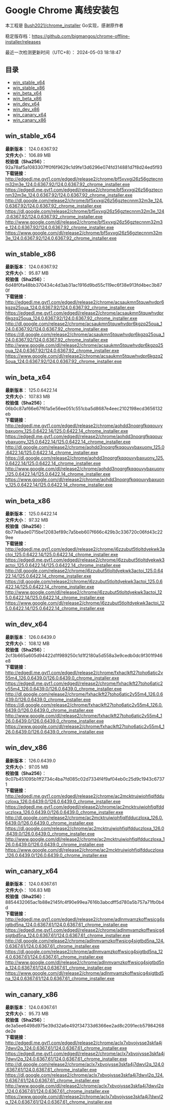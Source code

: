 # Google Chrome 离线安装包
本工程是 [Bush2021/chrome_installer](https://github.com/Bush2021/chrome_installer) Go实现，感谢原作者

稳定版存档：<https://github.com/bigmangos/chrome-offline-installer/releases>

最近一次检测更新时间（UTC+8）：
2024-05-03 18:18:47

## 目录
* [win_stable_x64](https://github.com/bigmangos/chrome-offline-installer?tab=readme-ov-file#win_stable_x64)
* [win_stable_x86](https://github.com/bigmangos/chrome-offline-installer?tab=readme-ov-file#win_stable_x86)
* [win_beta_x64](https://github.com/bigmangos/chrome-offline-installer?tab=readme-ov-file#win_beta_x64)
* [win_beta_x86](https://github.com/bigmangos/chrome-offline-installer?tab=readme-ov-file#win_beta_x86)
* [win_dev_x64](https://github.com/bigmangos/chrome-offline-installer?tab=readme-ov-file#win_dev_x64)
* [win_dev_x86](https://github.com/bigmangos/chrome-offline-installer?tab=readme-ov-file#win_dev_x86)
* [win_canary_x64](https://github.com/bigmangos/chrome-offline-installer?tab=readme-ov-file#win_canary_x64)
* [win_canary_x86](https://github.com/bigmangos/chrome-offline-installer?tab=readme-ov-file#win_canary_x86)

## win_stable_x64
**最新版本**： 124.0.6367.92  
**文件大小**： 106.89 MB  
**校验值（Sha256）**： 92a78af5a1083307ff0f6f9629c1d9fe13d6296e074fd314881d7f8d24ed5f93  
**下载链接**：
http://edgedl.me.gvt1.com/edgedl/release2/chrome/bf5xvxgj26z56gztecnnm32m3e_124.0.6367.92/124.0.6367.92_chrome_installer.exe
https://edgedl.me.gvt1.com/edgedl/release2/chrome/bf5xvxgj26z56gztecnnm32m3e_124.0.6367.92/124.0.6367.92_chrome_installer.exe
http://dl.google.com/release2/chrome/bf5xvxgj26z56gztecnnm32m3e_124.0.6367.92/124.0.6367.92_chrome_installer.exe
https://dl.google.com/release2/chrome/bf5xvxgj26z56gztecnnm32m3e_124.0.6367.92/124.0.6367.92_chrome_installer.exe
http://www.google.com/dl/release2/chrome/bf5xvxgj26z56gztecnnm32m3e_124.0.6367.92/124.0.6367.92_chrome_installer.exe
https://www.google.com/dl/release2/chrome/bf5xvxgj26z56gztecnnm32m3e_124.0.6367.92/124.0.6367.92_chrome_installer.exe
## win_stable_x86
**最新版本**： 124.0.6367.92  
**文件大小**： 95.87 MB  
**校验值（Sha256）**： 6d48f0fa48bb370434c4d3ab31ac1916d9bd55c119ec6f38e913fd4bec3b870f  
**下载链接**：
http://edgedl.me.gvt1.com/edgedl/release2/chrome/acsaukmn5tquwhvdpr6kgzq25oua_124.0.6367.92/124.0.6367.92_chrome_installer.exe
https://edgedl.me.gvt1.com/edgedl/release2/chrome/acsaukmn5tquwhvdpr6kgzq25oua_124.0.6367.92/124.0.6367.92_chrome_installer.exe
http://dl.google.com/release2/chrome/acsaukmn5tquwhvdpr6kgzq25oua_124.0.6367.92/124.0.6367.92_chrome_installer.exe
https://dl.google.com/release2/chrome/acsaukmn5tquwhvdpr6kgzq25oua_124.0.6367.92/124.0.6367.92_chrome_installer.exe
http://www.google.com/dl/release2/chrome/acsaukmn5tquwhvdpr6kgzq25oua_124.0.6367.92/124.0.6367.92_chrome_installer.exe
https://www.google.com/dl/release2/chrome/acsaukmn5tquwhvdpr6kgzq25oua_124.0.6367.92/124.0.6367.92_chrome_installer.exe
## win_beta_x64
**最新版本**： 125.0.6422.14  
**文件大小**： 107.83 MB  
**校验值（Sha256）**： 06b0c87af66e67f61a5e56ee051c551cba5d8687e4eec2102198ecd3656132eb  
**下载链接**：
http://edgedl.me.gvt1.com/edgedl/release2/chrome/aohdd3noqrgfkqqouvybaxuony_125.0.6422.14/125.0.6422.14_chrome_installer.exe
https://edgedl.me.gvt1.com/edgedl/release2/chrome/aohdd3noqrgfkqqouvybaxuony_125.0.6422.14/125.0.6422.14_chrome_installer.exe
http://dl.google.com/release2/chrome/aohdd3noqrgfkqqouvybaxuony_125.0.6422.14/125.0.6422.14_chrome_installer.exe
https://dl.google.com/release2/chrome/aohdd3noqrgfkqqouvybaxuony_125.0.6422.14/125.0.6422.14_chrome_installer.exe
http://www.google.com/dl/release2/chrome/aohdd3noqrgfkqqouvybaxuony_125.0.6422.14/125.0.6422.14_chrome_installer.exe
https://www.google.com/dl/release2/chrome/aohdd3noqrgfkqqouvybaxuony_125.0.6422.14/125.0.6422.14_chrome_installer.exe
## win_beta_x86
**最新版本**： 125.0.6422.14  
**文件大小**： 97.32 MB  
**校验值（Sha256）**： 6b77e8ade0715be12083ef89c7a5beb607f666c429b3c336720c06fd43c229ee  
**下载链接**：
http://edgedl.me.gvt1.com/edgedl/release2/chrome/i6zzubut5tloltdyekwk3actoi_125.0.6422.14/125.0.6422.14_chrome_installer.exe
https://edgedl.me.gvt1.com/edgedl/release2/chrome/i6zzubut5tloltdyekwk3actoi_125.0.6422.14/125.0.6422.14_chrome_installer.exe
http://dl.google.com/release2/chrome/i6zzubut5tloltdyekwk3actoi_125.0.6422.14/125.0.6422.14_chrome_installer.exe
https://dl.google.com/release2/chrome/i6zzubut5tloltdyekwk3actoi_125.0.6422.14/125.0.6422.14_chrome_installer.exe
http://www.google.com/dl/release2/chrome/i6zzubut5tloltdyekwk3actoi_125.0.6422.14/125.0.6422.14_chrome_installer.exe
https://www.google.com/dl/release2/chrome/i6zzubut5tloltdyekwk3actoi_125.0.6422.14/125.0.6422.14_chrome_installer.exe
## win_dev_x64
**最新版本**： 126.0.6439.0  
**文件大小**： 108.12 MB  
**校验值（Sha256）**： 2cf3b665a605d94422d1f989250c1d1f2180a5d558a3e9cedb0dc9f301f946e8  
**下载链接**：
http://edgedl.me.gvt1.com/edgedl/release2/chrome/fxhaclkft27toho6atjc2v55m4_126.0.6439.0/126.0.6439.0_chrome_installer.exe
https://edgedl.me.gvt1.com/edgedl/release2/chrome/fxhaclkft27toho6atjc2v55m4_126.0.6439.0/126.0.6439.0_chrome_installer.exe
http://dl.google.com/release2/chrome/fxhaclkft27toho6atjc2v55m4_126.0.6439.0/126.0.6439.0_chrome_installer.exe
https://dl.google.com/release2/chrome/fxhaclkft27toho6atjc2v55m4_126.0.6439.0/126.0.6439.0_chrome_installer.exe
http://www.google.com/dl/release2/chrome/fxhaclkft27toho6atjc2v55m4_126.0.6439.0/126.0.6439.0_chrome_installer.exe
https://www.google.com/dl/release2/chrome/fxhaclkft27toho6atjc2v55m4_126.0.6439.0/126.0.6439.0_chrome_installer.exe
## win_dev_x86
**最新版本**： 126.0.6439.0  
**文件大小**： 97.05 MB  
**校验值（Sha256）**： 9c07b451095b1ff2734c4ba7fd085c02d7334f4f9af04eb0c25d9c1943c67371  
**下载链接**：
http://edgedl.me.gvt1.com/edgedl/release2/chrome/ac2mcktrujwiohfjqlfdduczloxa_126.0.6439.0/126.0.6439.0_chrome_installer.exe
https://edgedl.me.gvt1.com/edgedl/release2/chrome/ac2mcktrujwiohfjqlfdduczloxa_126.0.6439.0/126.0.6439.0_chrome_installer.exe
http://dl.google.com/release2/chrome/ac2mcktrujwiohfjqlfdduczloxa_126.0.6439.0/126.0.6439.0_chrome_installer.exe
https://dl.google.com/release2/chrome/ac2mcktrujwiohfjqlfdduczloxa_126.0.6439.0/126.0.6439.0_chrome_installer.exe
http://www.google.com/dl/release2/chrome/ac2mcktrujwiohfjqlfdduczloxa_126.0.6439.0/126.0.6439.0_chrome_installer.exe
https://www.google.com/dl/release2/chrome/ac2mcktrujwiohfjqlfdduczloxa_126.0.6439.0/126.0.6439.0_chrome_installer.exe
## win_canary_x64
**最新版本**： 124.0.6367.61  
**文件大小**： 106.83 MB  
**校验值（Sha256）**： 8854432065ac1b88e2145fc4f90e99ea7616b3abcdff5d780a5b757a71fb0b4d  
**下载链接**：
http://edgedl.me.gvt1.com/edgedl/release2/chrome/adlnmvamzkoffwsicg4sjgtbd5na_124.0.6367.61/124.0.6367.61_chrome_installer.exe
https://edgedl.me.gvt1.com/edgedl/release2/chrome/adlnmvamzkoffwsicg4sjgtbd5na_124.0.6367.61/124.0.6367.61_chrome_installer.exe
http://dl.google.com/release2/chrome/adlnmvamzkoffwsicg4sjgtbd5na_124.0.6367.61/124.0.6367.61_chrome_installer.exe
https://dl.google.com/release2/chrome/adlnmvamzkoffwsicg4sjgtbd5na_124.0.6367.61/124.0.6367.61_chrome_installer.exe
http://www.google.com/dl/release2/chrome/adlnmvamzkoffwsicg4sjgtbd5na_124.0.6367.61/124.0.6367.61_chrome_installer.exe
https://www.google.com/dl/release2/chrome/adlnmvamzkoffwsicg4sjgtbd5na_124.0.6367.61/124.0.6367.61_chrome_installer.exe
## win_canary_x86
**最新版本**： 124.0.6367.61  
**文件大小**： 95.73 MB  
**校验值（Sha256）**： de3a5ee6498d975e39d32a6e492f34733d6366ee2ad8c2091ecb57984268de2e  
**下载链接**：
http://edgedl.me.gvt1.com/edgedl/release2/chrome/aclx7xbvojysse3skfa4j7dwvl2q_124.0.6367.61/124.0.6367.61_chrome_installer.exe
https://edgedl.me.gvt1.com/edgedl/release2/chrome/aclx7xbvojysse3skfa4j7dwvl2q_124.0.6367.61/124.0.6367.61_chrome_installer.exe
http://dl.google.com/release2/chrome/aclx7xbvojysse3skfa4j7dwvl2q_124.0.6367.61/124.0.6367.61_chrome_installer.exe
https://dl.google.com/release2/chrome/aclx7xbvojysse3skfa4j7dwvl2q_124.0.6367.61/124.0.6367.61_chrome_installer.exe
http://www.google.com/dl/release2/chrome/aclx7xbvojysse3skfa4j7dwvl2q_124.0.6367.61/124.0.6367.61_chrome_installer.exe
https://www.google.com/dl/release2/chrome/aclx7xbvojysse3skfa4j7dwvl2q_124.0.6367.61/124.0.6367.61_chrome_installer.exe
